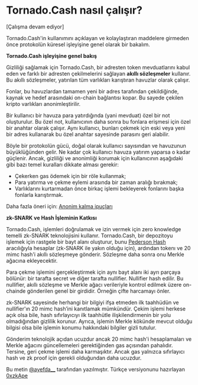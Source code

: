 # **Tornado.Cash nasıl çalışır?**

[Çalışma devam ediyor]

Tornado.Cash'in kullanımını açıklayan ve kolaylaştıran maddelere girmeden önce protokolün küresel işleyişine genel olarak bir bakalım. 

**Tornado.Cash işleyişine genel bakış**

Gizliliği sağlamak için Tornado.Cash, bir adresten token mevduatlarını kabul eden ve farklı bir adresten çekilmelerini sağlayan **akıllı sözleşmeler** kullanır. Bu akıllı sözleşmeler, yatırılan tüm varlıkları karıştıran havuzlar olarak çalışır.
 
Fonlar, bu havuzlardan tamamen yeni bir adres tarafından çekildiğinde, kaynak ve hedef arasındaki on-chain bağlantısı kopar. Bu sayede çekilen kripto varlıkları anonimleştirilir.
 
Bir kullanıcı bir havuza para yatırdığında (yani mevduat) özel bir not oluşturulur. Bu özel not, kullanıcının daha sonra bu fonlara erişmesi için özel bir anahtar olarak çalışır. Aynı kullanıcı, bunları çekmek için eski veya yeni bir adres kullanarak bu özel anahtar sayesinde parasını geri alabilir.
 
Böyle bir protokolün gücü, doğal olarak kullanıcı sayısından ve havuzunun büyüklüğünden gelir. Ne kadar çok kullanıcı havuza yatırım yaparsa o kadar güçlenir. Ancak, gizliliği ve anonimliği korumak için kullanıcının aşağıdaki gibi bazı temel kuralları dikkate alması gerekir:
 
* Çekerken gas ödemek için bir röle kullanmak;
* Para yatırma ve çekme eylemi arasında bir zaman aralığı bırakmak;
* Varlıklarını kurtarmadan önce birkaç işlemi bekleyerek fonlarını başka fonlarla karıştırmak.

Daha fazla öneri için: [Anonim kalma ipuçları](https://github.com/0xarmagan/docs/blob/afe327a97fbb341501adeb2c3d12a314787b6824/tips-to-remain-anonymous.md/)

**zk-SNARK ve Hash İşleminin Katkısı**

Tornado.Cash, işlemleri doğrulamak ve izin vermek için zero knowledge temelli zk-SNARK teknolojisini kullanır. Tornado.Cash, bir depozitoyu işlemek için rastgele bir bayt alanı oluşturur, bunu [Pederson Hash](https:/https://iden3-docs.readthedocs.io/en/latest/iden3_repos/research/publications/zkproof-standards-workshop-2/pedersen-hash/pedersen.html/) aracılığıyla hesaplar (zk-SNARK ile yakın olduğu için), ardından tokenı ve 20 mimc hash'i akıllı sözleşmeye gönderir. Sözleşme daha sonra onu Merkle ağacına ekleyecektir.
 
Para çekme işlemini gerçekleştirmek için aynı bayt alanı iki ayrı parçaya bölünür: bir tarafta secret ve diğer tarafta nullifier. Nullifier hash edilir. Bu nullifier, akıllı sözleşme ve Merkle ağacı verileriyle kontrol edilmek üzere on-chainde gönderilen genel bir girdidir. Örneğin çifte harcamayı önler.
 
zk-SNARK sayesinde herhangi bir bilgiyi ifşa etmeden ilk taahhüdün ve nullifier'ın 20 mimc hash’ini kanıtlamak mümkündür. Çekim işlemi herkese açık olsa bile, hash sıfırlayıcıyı ilk taahhütle ilişkilendirmenin bir yolu olmadığından gizlilik korunur. Ayrıca, işlemin Merkle kökünde mevcut olduğu bilgisi olsa bile işlemin konumu hakkındaki bilgiler gizli tutulur.
 
Gönderim teknolojik açıdan ucuzdur ancak 20 mimc hash'i hesaplamaları ve Merkle ağacını güncellemeleri gerektiğinden gas açısından pahalıdır. Tersine, geri çekme işlemi daha karmaşıktır. Ancak gas yalnızca sıfırlayıcı hash ve zk proof için gerekli olduğundan daha ucuzdur.

Bu metin [@ayefda__](https://torn.community/u/ayefda/) tarafından yazılmıştır. 
Türkçe versiyonunu hazırlayan [0xzkApe](https://twitter.com/0xzkape)
